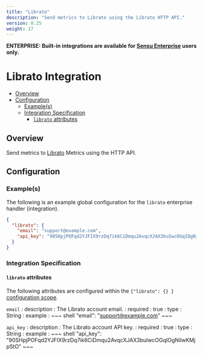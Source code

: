 ```yaml
---
title: "Librato"
description: "Send metrics to Librato using the Librato HTTP API."
version: 0.25
weight: 17
---
```


**ENTERPRISE: Built-in integrations are available for [Sensu Enterprise][1]
users only.**

# Librato Integration

- [Overview](#overview)
- [Configuration](#configuration)
  - [Example(s)](#examples)
  - [Integration Specification](#integration-specification)
    - [`librato` attributes](#librato-attributes)

## Overview

Send metrics to [Librato][2] Metrics using the HTTP API.

## Configuration

### Example(s)

The following is an example global configuration for the `librato` enterprise
handler (integration).

~~~ json
{
  "librato": {
    "email": "support@example.com",
    "api_key": "90SHpjPOFqd2YJFIX9rzDq7ik6CiDmqu2AvqcXJAX3buIwcOGqIOgNilwKMjpStO"
  }
}
~~~

### Integration Specification

#### `librato` attributes

The following attributes are configured within the `{"librato": {} }`
[configuration scope][3].

`email`
: description
  : The Librato account email.
: required
  : true
: type
  : String
: example
  : ~~~ shell
    "email": "support@example.com"
    ~~~

`api_key`
: description
  : The Librato account API key.
: required
  : true
: type
  : String
: example
  : ~~~ shell
    "api_key": "90SHpjPOFqd2YJFIX9rzDq7ik6CiDmqu2AvqcXJAX3buIwcOGqIOgNilwKMjpStO"
    ~~~


[?]:  #
[1]:  /enterprise
[2]:  https://www.librato.com?ref=sensu-enterprise
[3]:  ../../reference/configuration.html#configuration-scopes
